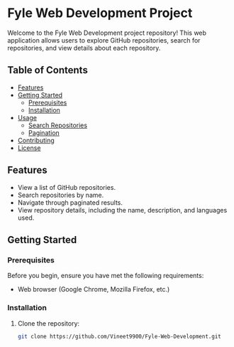 # Fyle Web Development Project

Welcome to the Fyle Web Development project repository! This web application allows users to explore GitHub repositories, search for repositories, and view details about each repository.

## Table of Contents

- [Features](#features)
- [Getting Started](#getting-started)
  - [Prerequisites](#prerequisites)
  - [Installation](#installation)
- [Usage](#usage)
  - [Search Repositories](#search-repositories)
  - [Pagination](#pagination)
- [Contributing](#contributing)
- [License](#license)

## Features

- View a list of GitHub repositories.
- Search repositories by name.
- Navigate through paginated results.
- View repository details, including the name, description, and languages used.

## Getting Started


### Prerequisites

Before you begin, ensure you have met the following requirements:

- Web browser (Google Chrome, Mozilla Firefox, etc.)

### Installation

1. Clone the repository:

   ```bash
   git clone https://github.com/Vineet9900/Fyle-Web-Development.git
